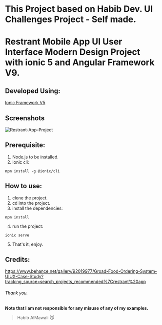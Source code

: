 # This Project based on Habib Dev. UI Challenges Project - Self made.
# Restrant Mobile App UI User Interface Modern Design Project with ionic 5 and Angular Framework V9.

## Developed Using:
<p align="left">
<a href="https://ionicframework.com/">Ionic Framework V5</a>
</p>

## Screenshots
![Restrant-App-Project](https://user-images.githubusercontent.com/31030616/87674474-1b415400-c787-11ea-92af-b0b1a4cc8504.png)


## Prerequisite:
1. Node.js to be installed.
2. Ionic cli:
```
npm install -g @ionic/cli
```

## How to use:
1. clone the project.
2. cd into the project.
3. install the dependencies:
```
npm install
```
4. run the project:
```
ionic serve
```
5. That's it, enjoy.

## Credits:
https://www.behance.net/gallery/92019977/Groad-Food-Ordering-System-UIUX-Case-Study?tracking_source=search_projects_recommended%7Crestrant%20app


###### Thank you.

**Note that I am not responsible for any misuse of any of my examples.**

> Habib AlMawali :smirk_cat:
